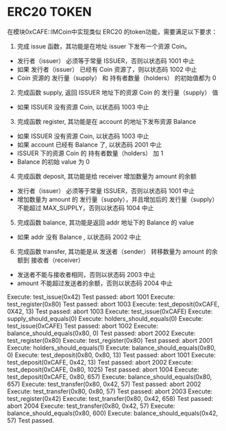 # ERC20 TOKEN

在模块0xCAFE::IMCoin中实现类似 ERC20 的token功能，需要满足以下要求：

1. 完成 issue 函数，其功能是在地址 issuer 下发布一个资源 Coin。
- 发行者（issuer） 必须等于常量 ISSUER，否则以状态码 1001 中止
- 如果 发行者（issuer） 已经有 Coin 资源了，则以状态码 1002 中止
- Coin 资源的 发行量（supply） 和 持有者数量（holders） 的初始值都为 0

2. 完成函数 supply, 返回 ISSUER 地址下的资源 Coin 的 发行量（supply） 值
- 如果 ISSUER 没有资源 Coin, 以状态码 1003 中止

3. 完成函数 register, 其功能是在 account 的地址下发布资源 Balance
- 如果 ISSUER 没有资源 Coin, 以状态码 1003 中止
- 如果 account 已经有 Balance 了, 以状态码 2001 中止
- ISSUER 下的资源 Coin 的 持有者数量（holders） 加 1
- Balance 的初始 value 为 0

4. 完成函数 deposit, 其功能是给 receiver 增加数量为 amount 的余额
- 发行者（issuer） 必须等于常量 ISSUER，否则以状态码 1001 中止
- 增加数量为 amount 的 发行量（supply），并且增加后的 发行量（supply） 不能超过 MAX_SUPPLY，否则以状态码 1004 中止

5. 完成函数 balance, 其功能是返回 addr 地址下的 Balance 的 value
- 如果 addr 没有 Balance , 以状态码 2002 中止

6. 完成函数 transfer, 其功能是从 发送者（sender） 转移数量为 amount 的余额到 接收者（receiver）
- 发送者不能与接收者相同，否则以状态码 2003 中止
- amount 不能超过发送者的余额，否则以状态码 2004 中止

Execute: test_issue(0x42)
Test passed: abort 1001
Execute: test_register(0x80)
Test passed: abort 1003
Execute: test_deposit(0xCAFE, 0X42, 13)
Test passed: abort 1003
Execute: test_issue(0xCAFE)
Execute: supply_should_equals(0)
Execute: holders_should_equals(0)
Execute: test_issue(0xCAFE)
Test passed: abort 1002
Execute: balance_should_equals(0x80, 0)
Test passed: abort 2002
Execute: test_register(0x80)
Execute: test_register(0x80)
Test passed: abort 2001
Execute: holders_should_equals(1)
Execute: balance_should_equals(0x80, 0)
Execute: test_deposit(0x80, 0x80, 13)
Test passed: abort 1001
Execute: test_deposit(0xCAFE, 0x42, 13)
Test passed: abort 2002
Execute: test_deposit(0xCAFE, 0x80, 1025)
Test passed: abort 1004
Execute: test_deposit(0xCAFE, 0x80, 657)
Execute: balance_should_equals(0x80, 657)
Execute: test_transfer(0x80, 0x42, 57)
Test passed: abort 2002
Execute: test_transfer(0x80, 0x80, 57)
Test passed: abort 2003
Execute: test_register(0x42)
Execute: test_transfer(0x80, 0x42, 658)
Test passed: abort 2004
Execute: test_transfer(0x80, 0x42, 57)
Execute: balance_should_equals(0x80, 600)
Execute: balance_should_equals(0x42, 57)
Test passed.